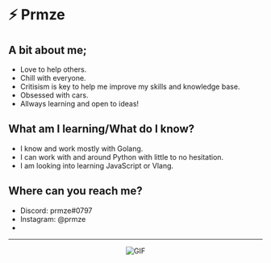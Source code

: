 # ⚡️ Prmze

## A bit about me;
- Love to help others.
- Chill with everyone.
- Critisism is key to help me improve my skills and knowledge base.
- Obsessed with cars.
- Allways learning and open to ideas!

## What am I learning/What do I know?
- I know and work mostly with Golang.
- I can work with and around Python with little to no hesitation.
- I am looking into learning JavaScript or Vlang.

## Where can you reach me?
- Discord: prmze#0797
- Instagram: @prmze
- 

---
<p align="center" width="100%">
  <img alt="GIF" src="https://media.giphy.com/media/80Cdy9EteIuOc/giphy.gif" />
</p>
